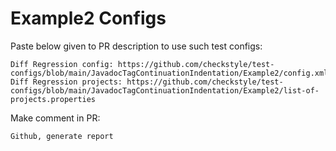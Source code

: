 # Example2 Configs
Paste below given to PR description to use such test configs:
```
Diff Regression config: https://github.com/checkstyle/test-configs/blob/main/JavadocTagContinuationIndentation/Example2/config.xml
Diff Regression projects: https://github.com/checkstyle/test-configs/blob/main/JavadocTagContinuationIndentation/Example2/list-of-projects.properties
```
Make comment in PR:
```
Github, generate report
```
